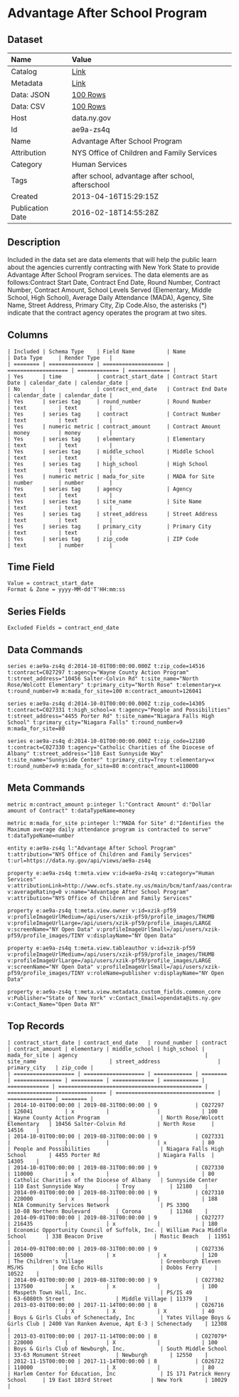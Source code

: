 # Advantage After School Program

## Dataset

| Name | Value |
| :--- | :---- |
| Catalog | [Link](https://catalog.data.gov/dataset/advantage-after-school-program) |
| Metadata | [Link](https://data.ny.gov/api/views/ae9a-zs4q) |
| Data: JSON | [100 Rows](https://data.ny.gov/api/views/ae9a-zs4q/rows.json?max_rows=100) |
| Data: CSV | [100 Rows](https://data.ny.gov/api/views/ae9a-zs4q/rows.csv?max_rows=100) |
| Host | data.ny.gov |
| Id | ae9a-zs4q |
| Name | Advantage After School Program |
| Attribution | NYS Office of Children and Family Services |
| Category | Human Services |
| Tags | after school, advantage after school, afterschool |
| Created | 2013-04-16T15:29:15Z |
| Publication Date | 2016-02-18T14:55:28Z |

## Description

Included in the data set are data elements that will help the public learn about the agencies currently contracting with New York State to provide Advantage After School Program services. The data elements are as follows:Contract Start Date, Contract End Date, Round Number, Contract Number, Contract Amount, School Levels Served (Elementary, Middle School, High School), Average Daily Attendance (MADA), Agency, Site Name, Street Address, Primary City, Zip Code.Also, the asterisks (*) indicate that the contract agency operates the program at two sites.

## Columns

```ls
| Included | Schema Type    | Field Name          | Name                | Data Type     | Render Type   |
| ======== | ============== | =================== | =================== | ============= | ============= |
| Yes      | time           | contract_start_date | Contract Start Date | calendar_date | calendar_date |
| No       |                | contract_end_date   | Contract End Date   | calendar_date | calendar_date |
| Yes      | series tag     | round_number        | Round Number        | text          | text          |
| Yes      | series tag     | contract            | Contract Number     | text          | text          |
| Yes      | numeric metric | contract_amount     | Contract Amount     | money         | money         |
| Yes      | series tag     | elementary          | Elementary          | text          | text          |
| Yes      | series tag     | middle_school       | Middle School       | text          | text          |
| Yes      | series tag     | high_school         | High School         | text          | text          |
| Yes      | numeric metric | mada_for_site       | MADA for Site       | number        | number        |
| Yes      | series tag     | agency              | Agency              | text          | text          |
| Yes      | series tag     | site_name           | Site Name           | text          | text          |
| Yes      | series tag     | street_address      | Street Address      | text          | text          |
| Yes      | series tag     | primary_city        | Primary City        | text          | text          |
| Yes      | series tag     | zip_code            | ZIP Code            | text          | number        |
```

## Time Field

```ls
Value = contract_start_date
Format & Zone = yyyy-MM-dd'T'HH:mm:ss
```

## Series Fields

```ls
Excluded Fields = contract_end_date
```

## Data Commands

```ls
series e:ae9a-zs4q d:2014-10-01T00:00:00.000Z t:zip_code=14516 t:contract=C027297 t:agency="Wayne County Action Program" t:street_address="10456 Salter-Colvin Rd" t:site_name="North Rose/Wolcott Elementary" t:primary_city="North Rose" t:elementary=x t:round_number=9 m:mada_for_site=100 m:contract_amount=126041

series e:ae9a-zs4q d:2014-10-01T00:00:00.000Z t:zip_code=14305 t:contract=C027331 t:high_school=x t:agency="People and Possibilities" t:street_address="4455 Porter Rd" t:site_name="Niagara Falls High School" t:primary_city="Niagara Falls" t:round_number=9 m:mada_for_site=80

series e:ae9a-zs4q d:2014-10-01T00:00:00.000Z t:zip_code=12180 t:contract=C027330 t:agency="Catholic Charities of the Diocese of Albany" t:street_address="110 East Sunnyside Way" t:site_name="Sunnyside Center" t:primary_city=Troy t:elementary=x t:round_number=9 m:mada_for_site=80 m:contract_amount=110000
```

## Meta Commands

```ls
metric m:contract_amount p:integer l:"Contract Amount" d:"Dollar amount of Contract" t:dataTypeName=money

metric m:mada_for_site p:integer l:"MADA for Site" d:"Identifies the Maximum average daily attendance program is contracted to serve" t:dataTypeName=number

entity e:ae9a-zs4q l:"Advantage After School Program" t:attribution="NYS Office of Children and Family Services" t:url=https://data.ny.gov/api/views/ae9a-zs4q

property e:ae9a-zs4q t:meta.view v:id=ae9a-zs4q v:category="Human Services" v:attributionLink=http://www.ocfs.state.ny.us/main/bcm/tanf/aas/contractlistAAS.pdf v:averageRating=0 v:name="Advantage After School Program" v:attribution="NYS Office of Children and Family Services"

property e:ae9a-zs4q t:meta.view.owner v:id=xzik-pf59 v:profileImageUrlMedium=/api/users/xzik-pf59/profile_images/THUMB v:profileImageUrlLarge=/api/users/xzik-pf59/profile_images/LARGE v:screenName="NY Open Data" v:profileImageUrlSmall=/api/users/xzik-pf59/profile_images/TINY v:displayName="NY Open Data"

property e:ae9a-zs4q t:meta.view.tableauthor v:id=xzik-pf59 v:profileImageUrlMedium=/api/users/xzik-pf59/profile_images/THUMB v:profileImageUrlLarge=/api/users/xzik-pf59/profile_images/LARGE v:screenName="NY Open Data" v:profileImageUrlSmall=/api/users/xzik-pf59/profile_images/TINY v:roleName=publisher v:displayName="NY Open Data"

property e:ae9a-zs4q t:meta.view.metadata.custom_fields.common_core v:Publisher="State of New York" v:Contact_Email=opendata@its.ny.gov v:Contact_Name="Open Data NY"
```

## Top Records

```ls
| contract_start_date | contract_end_date   | round_number | contract | contract_amount | elementary | middle_school | high_school | mada_for_site | agency                                        | site_name                       | street_address                  | primary_city   | zip_code | 
| =================== | =================== | ============ | ======== | =============== | ========== | ============= | =========== | ============= | ============================================= | =============================== | =============================== | ============== | ======== | 
| 2014-10-01T00:00:00 | 2019-08-31T00:00:00 | 9            | C027297  | 126041          | x          |               |             | 100           | Wayne County Action Program                   | North Rose/Wolcott Elementary   | 10456 Salter-Colvin Rd          | North Rose     | 14516    | 
| 2014-10-01T00:00:00 | 2019-08-31T00:00:00 | 9            | C027331  |                 |            |               | x           | 80            | People and Possibilities                      | Niagara Falls High School       | 4455 Porter Rd                  | Niagara Falls  | 14305    | 
| 2014-10-01T00:00:00 | 2019-08-31T00:00:00 | 9            | C027330  | 110000          | x          |               |             | 80            | Catholic Charities of the Diocese of Albany   | Sunnyside Center                | 110 East Sunnyside Way          | Troy           | 12180    | 
| 2014-09-01T00:00:00 | 2019-08-31T00:00:00 | 9            | C027310  | 220000          | x          |               |             | 188           | NIA Community Services Network                | PS 330Q                         | 10-08 Northern Boulevard        | Corona         | 11368    | 
| 2014-09-01T00:00:00 | 2019-08-31T00:00:00 | 9            | C027277  | 216435          |            | x             |             | 180           | Economic Opportunity Council of Suffolk, Inc. | William Paca Middle School      | 338 Beacon Drive                | Mastic Beach   | 11951    | 
| 2014-09-01T00:00:00 | 2019-08-31T00:00:00 | 9            | C027336  | 165000          |            | x             | x           | 120           | The Children's Village                        | Greenburgh Eleven MS/HS         | One Echo Hills                  | Dobbs Ferry    | 10522    | 
| 2014-09-01T00:00:00 | 2019-08-31T00:00:00 | 9            | C027302  | 137500          | x          | x             |             | 100           | Maspeth Town Hall, Inc.                       | PS/IS 49                        | 63-6080th Street                | Middle Village | 11379    | 
| 2013-03-01T00:00:00 | 2017-11-14T00:00:00 | 8            | C026716  |                 | X          | X             | X           | 40            | Boys & Girls Clubs of Schenectady, Inc        | Yates Village Boys & Girls Club | 2400 Van Ranken Avenue, Apt E-3 | Schenectady    | 12308    | 
| 2013-03-01T00:00:00 | 2017-11-14T00:00:00 | 8            | C027079* | 220000          |            | X             |             | 100           | Boys & Girls Club of Newburgh, Inc.           | South Middle School             | 33-63 Monument Street           | Newburgh       | 12550    | 
| 2012-11-15T00:00:00 | 2017-11-14T00:00:00 | 8            | C026722  | 110000          |            | X             |             | 80            | Harlem Center for Education, Inc              | IS 171 Patrick Henry School     | 19 East 103rd Street            | New York       | 10029    | 
```